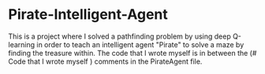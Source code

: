 # Pirate-Intelligent-Agent
This is a project where I solved a pathfinding problem by using deep Q-learning in order to teach an intelligent agent "Pirate" to solve a maze by finding the treasure within. The code that I wrote myself is in between the (# Code that I wrote myself ) comments in the PirateAgent file.
